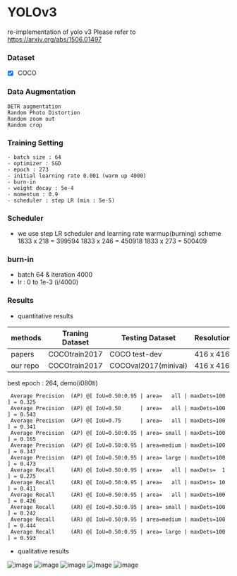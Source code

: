 # YOLOv3

re-implementation of yolo v3
Please refer to https://arxiv.org/abs/1506.01497 
 
### Dataset
- [x] COCO


### Data Augmentation
```
DETR augmentation 
Random Photo Distortion
Random zoom out
Random crop
```

### Training Setting

```
- batch size : 64
- optimizer : SGD
- epoch : 273 
- initial learning rate 0.001 (warm up 4000)
- burn-in 
- weight decay : 5e-4
- momentum : 0.9
- scheduler : step LR (min : 5e-5)
```

### Scheduler

- we use step LR scheduler and learning rate warmup(burning) scheme 
1833 x 218 = 399594
1833 x 246 = 450918
1833 x 273 = 500409

### burn-in

- batch 64 & iteration 4000
- lr : 0 to 1e-3 (i/4000)

### Results

- quantitative results

|methods        | Traning Dataset        |    Testing Dataset     | Resolution | AP      |AP50   |AP75    | Fps  |
|---------------|------------------------| ---------------------- | ---------- | ------- |-------|--------| ---- |
|papers         | COCOtrain2017          |  COCO test-dev         | 416 x 416  |  31.0   |55.3   |34.4    |34.48 |
|our repo       | COCOtrain2017          |  COCOval2017(minival)  | 416 x 416  |**32.5** |54.3   |34.1    |**35.79**|

best epoch : 264, demo(i080ti) 

```
 Average Precision  (AP) @[ IoU=0.50:0.95 | area=   all | maxDets=100 ] = 0.325
 Average Precision  (AP) @[ IoU=0.50      | area=   all | maxDets=100 ] = 0.543
 Average Precision  (AP) @[ IoU=0.75      | area=   all | maxDets=100 ] = 0.341
 Average Precision  (AP) @[ IoU=0.50:0.95 | area= small | maxDets=100 ] = 0.165
 Average Precision  (AP) @[ IoU=0.50:0.95 | area=medium | maxDets=100 ] = 0.347
 Average Precision  (AP) @[ IoU=0.50:0.95 | area= large | maxDets=100 ] = 0.473
 Average Recall     (AR) @[ IoU=0.50:0.95 | area=   all | maxDets=  1 ] = 0.275
 Average Recall     (AR) @[ IoU=0.50:0.95 | area=   all | maxDets= 10 ] = 0.411
 Average Recall     (AR) @[ IoU=0.50:0.95 | area=   all | maxDets=100 ] = 0.426
 Average Recall     (AR) @[ IoU=0.50:0.95 | area= small | maxDets=100 ] = 0.242
 Average Recall     (AR) @[ IoU=0.50:0.95 | area=medium | maxDets=100 ] = 0.444
 Average Recall     (AR) @[ IoU=0.50:0.95 | area= large | maxDets=100 ] = 0.593
```

- qualitative results

![image](https://user-images.githubusercontent.com/18729104/211263016-4c1c3efa-fcc1-477c-b639-97dd076ea05a.png)
![image](https://user-images.githubusercontent.com/18729104/211263051-86b71fce-0c68-4b12-bc82-bafb339421ca.png)
![image](https://user-images.githubusercontent.com/18729104/211263100-d5c5c52c-ea8b-480f-a67c-995d1672fdd7.png)
![image](https://user-images.githubusercontent.com/18729104/211263401-2eed358c-fbaf-4b4b-912b-a02a04d5328b.png)
![image](https://user-images.githubusercontent.com/18729104/211263433-c2481f31-43a4-4868-a737-a646baad4bf8.png)
